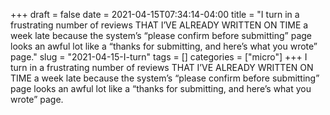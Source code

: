 +++draft = falsedate = 2021-04-15T07:34:14-04:00title = "I turn in a frustrating number of reviews THAT I’VE ALREADY WRITTEN ON TIME a week late because the system’s “please confirm before submitting” page looks an awful lot like a “thanks for submitting, and here’s what you wrote” page."slug = "2021-04-15-I-turn"tags = []categories = ["micro"]+++I turn in a frustrating number of reviews THAT I’VE ALREADY WRITTEN ON TIME a week late because the system’s “please confirm before submitting” page looks an awful lot like a “thanks for submitting, and here’s what you wrote” page.